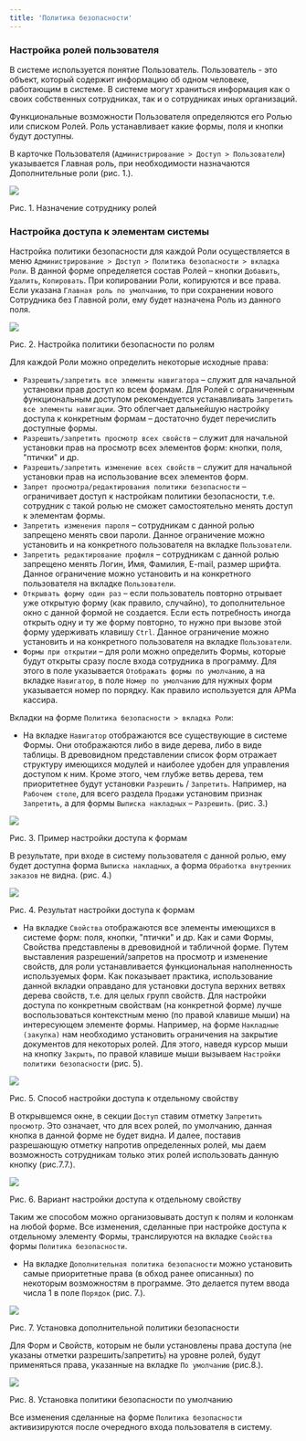 ```yaml
---
title: 'Политика безопасности'
---
```


### Настройка ролей пользователя

В системе используется понятие Пользователь. Пользователь - это объект, который содержит информацию об одном человеке, работающим в системе. В системе могут храниться информация как о своих собственных сотрудниках, так и о сотрудниках иных организаций.

Функциональные возможности Пользователя определяются его Ролью или списком  Ролей. Роль устанавливает какие формы, поля и кнопки будут доступны.

В карточке Пользователя (`Администрирование > Доступ > Пользователи`) указывается Главная роль, при необходимости назначаются Дополнительные роли (рис. 1.).

![](attachments/60555484/65241092.png)

Рис. 1. Назначение сотруднику ролей

### Настройка доступа к элементам системы

Настройка политики безопасности для каждой Роли осуществляется в меню `Администрирование > Доступ > Политика безопасности > вкладка Роли`.  В данной форме определяется состав Ролей – кнопки `Добавить`, `Удалить`, `Копировать`. При копировании Роли,  копируются и все права. Если указана `Главная роль по умолчанию`, то при сохранении нового Сотрудника без Главной роли, ему будет назначена Роль из данного поля.

![](attachments/60555484/65241093.png)

Рис. 2. Настройка политики безопасности по ролям

Для каждой Роли можно определить некоторые исходные права:

-   `Разрешить/запретить все элементы навигатора` – служит для начальной установки прав доступ ко всем формам. Для Ролей с ограниченным функциональным доступом рекомендуется устанавливать `Запретить все элементы навигации`. Это облегчает дальнейшую настройку доступа к конкретным формам – достаточно будет перечислить доступные формы.
-   `Разрешить/запретить просмотр всех свойств` – служит для начальной установки прав на просмотр всех элементов форм: кнопки, поля, "птички" и др.
-   `Разрешить/запретить изменение всех свойств` – служит для начальной установки прав на использование всех элементов форм.
-   `Запрет просмотра/редактирования политики безопасности` – ограничивает доступ к настройкам политики безопасности, т.е. сотрудник с такой ролью не сможет самостоятельно менять доступ к элементам формы.
-   `Запретить изменения пароля` – сотрудникам с данной ролью запрещено менять свои пароли. Данное ограничение можно установить и на конкретного пользователя на вкладке `Пользователи`.
-   `Запретить редактирование профиля` – сотрудникам с данной ролью запрещено менять Логин, Имя, Фамилия, E-mail, размер шрифта. Данное ограничение можно установить и на конкретного пользователя на вкладке `Пользователи`.
-   `Открывать форму один раз` – если пользователь повторно отрывает уже открытую форму (как правило, случайно), то дополнительное окно с данной формой не создается. Если есть потребность иногда открыть одну и ту же форму повторно, то нужно при вызове этой форму удерживать клавишу `Ctrl`. Данное ограничение можно установить и на конкретного пользователя на вкладке `Пользователи`.
-   `Формы при открытии` – для роли можно определить Формы, которые будут открыты сразу после входа сотрудника в программу. Для этого в поле указывается `Отображать формы по умолчанию`, а на вкладке `Навигатор`, в поле `Номер по умолчанию` для нужных форм указывается номер по порядку. Как правило используется для АРМа кассира.

Вкладки на форме `Политика безопасности > вкладка Роли`:

-   На вкладке `Навигатор` отображаются все существующие в системе Формы. Они отображаются либо в виде дерева, либо в виде таблицы. В древовидном представлении список форм отражает структуру имеющихся модулей и наиболее удобен для управления доступом к ним. Кроме этого, чем глубже ветвь дерева, тем приоритетнее будут установки `Разрешить` / `Запретить`. Например, на `Рабочем столе`, для всего раздела `Продажи` установим признак `Запретить`, а для формы `Выписка накладных` – `Разрешить`. (рис. 3.)

![](attachments/60555484/65241094.png)

Рис. 3. Пример настройки доступа к формам

В результате, при входе в систему пользователя с данной ролью, ему будет доступна форма `Выписка накладных`, а форма `Обработка внутренних заказов` не видна. (рис. 4.)

![](attachments/60555484/65241095.png)

Рис. 4. Результат настройки доступа к формам

-   На вкладке `Свойства` отображаются все элементы имеющихся в системе форм: поля, кнопки, "птички" и др. Как и сами Формы, Свойства представлены в древовидной и табличной форме. Путем выставления разрешений/запретов на просмотр и изменение свойств, для роли устанавливается функциональная наполненность используемых форм. Как показывает практика, использование данной вкладки оправдано для установки доступа верхних ветвях дерева свойств, т.е. для целых групп свойств. Для настройки доступа по конкретным свойствам (на конкретной форме) лучше воспользоваться контекстным меню (по правой клавише мыши) на интересующем элементе формы. Например, на форме `Накладные (закупка)` нам необходимо установить ограничения на закрытие документов для некоторых ролей. Для этого, наведя курсор мыши на кнопку `Закрыть`, по правой клавише мыши вызываем `Настройки политики безопасности` (рис. 5).

![](attachments/60555484/65241096.png)

Рис. 5. Способ настройки доступа к отдельному свойству

В открывшемся окне, в секции `Доступ` ставим отметку `Запретить просмотр`. Это означает, что для всех ролей, по умолчанию, данная кнопка в данной форме не будет видна. И далее, поставив разрешающую отметку напротив определенных ролей, мы даем возможность сотрудникам только этих ролей использовать данную кнопку (рис.7.7.).

![](attachments/60555484/65241097.png)

Рис. 6. Вариант настройки доступа к отдельному свойству

Таким же способом можно организовывать доступ к полям и колонкам на любой форме. Все изменения, сделанные при настройке доступа к отдельному элементу Формы, транслируются на вкладке `Свойства` формы `Политика безопасности`.

-   На вкладке `Дополнительная политика безопасности` можно установить самые приоритетные права (в обход ранее описанных) по некоторым возможностям в программе. Это делается путем ввода числа 1 в поле `Порядок` (рис. 7.).

![](attachments/60555484/65241098.png)

Рис. 7. Установка дополнительной политики безопасности

Для Форм и Свойств, которым не были установлены права доступа (не указаны отметки разрешить/запретить) на уровне ролей, будут применяться права, указанные на вкладке `По умолчанию` (рис.8.).

![](attachments/60555484/65241099.png)

Рис. 8. Установка политики безопасности по умолчанию

Все изменения сделанные на форме `Политика безопасности` активизируются после очередного входа пользователя в систему.
